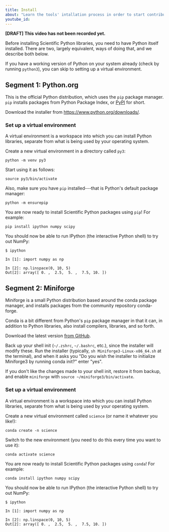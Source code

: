 ```yaml
---
title: Install
about: "Learn the tools' intallation process in order to start contributing to the Scientific Python ecosystem."
youtube_id:
---
```


**[DRAFT] This video has not been recorded yet.**

Before installing Scientific Python libraries, you need to have Python
itself installed. There are two, largely equivalent, ways of doing
that, and we describe both below.

If you have a working version of Python on your system already (check
by running `python3`), you can skip to setting up a virtual environment.

## Segment 1: Python.org

This is the official Python distribution, which uses the `pip` package manager. `pip` installs packages from Python Package Index, or [PyPI](https://pypi.org/) for short.

Download the installer from https://www.python.org/downloads/.

### Set up a virtual environment

A virtual environment is a workspace into which you can install Python
libraries, separate from what is being used by your operating system.

Create a new virtual environment in a directory called
`py3`:

```
python -m venv py3
```

Start using it as follows:

```
source py3/bin/activate
```

Also, make sure you have `pip` installed---that is Python's default package manager:

```
python -m ensurepip
```

You are now ready to install Scientific Python packages using `pip`! For example:

```
pip install ipython numpy scipy
```

You should now be able to run IPython (the interactive Python shell) to try out NumPy:

```
$ ipython

In [1]: import numpy as np

In [2]: np.linspace(0, 10, 5)
Out[2]: array([ 0. ,  2.5,  5. ,  7.5, 10. ])
```

## Segment 2: Miniforge

Miniforge is a small Python distribution based around the conda
package manager, and installs packages from the community repository
conda-forge.

Conda is a bit different from Python's `pip` package manager in that
it can, in addition to Python libraries, also install compilers,
libraries, and so forth.

Download the latest version [from
GitHub](https://github.com/conda-forge/miniforge#miniforge3).

Back up your shell init (`~/.zshrc`, `~/.bashrc`, etc.), since the installer will modify these.
Run the installer (typically, `sh Miniforge3-Linux-x86_64.sh` at the terminal), and when it asks you "Do you wish the installer to
initialize Miniforge3 by running conda init?" enter "yes".

If you don't like the changes made to your shell init, restore it from backup,
and enable `miniforge` with `source ~/miniforge3/bin/activate`.

### Set up a virtual environment

A virtual environment is a workspace into which you can install Python
libraries, separate from what is being used by your operating system.

Create a new virtual environment called `science` (or name it whatever
you like!):

```
conda create -n science
```

Switch to the new environment (you need to do this every time you want
to use it):

```
conda activate science
```

You are now ready to install Scientific Python packages using `conda`!
For example:

```
conda install ipython numpy scipy
```

You should now be able to run IPython (the interactive Python shell) to try out NumPy:

```
$ ipython

In [1]: import numpy as np

In [2]: np.linspace(0, 10, 5)
Out[2]: array([ 0. ,  2.5,  5. ,  7.5, 10. ])
```
